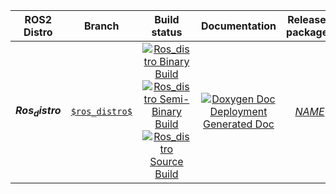 
ROS2 Distro | Branch | Build status | Documentation | Released packages
:---------: | :----: | :----------: | :-----------: | :---------------:
**$Ros_distro$** | [`$ros_distro$`](https://github.com/$NAMESPACE$/$NAME$/tree/$ros_distro$) | [![$Ros_distro$ Binary Build](https://github.com/$NAMESPACE$/$NAME$/actions/workflows/$ros_distro$-binary-build.yml/badge.svg?branch=$branch$)](https://github.com/$NAMESPACE$/$NAME$/actions/workflows/$ros_distro$-binary-build.yml?branch=$branch$) <br /> [![$Ros_distro$ Semi-Binary Build](https://github.com/$NAMESPACE$/$NAME$/actions/workflows/$ros_distro$-semi-binary-build.yml/badge.svg?branch=$branch$)](https://github.com/$NAMESPACE$/$NAME$/actions/workflows/$ros_distro$-semi-binary-build.yml?branch=$branch$) <br /> [![$Ros_distro$ Source Build](https://github.com/$NAMESPACE$/$NAME$/actions/workflows/$ros_distro$-source-build.yml/badge.svg?branch=$branch$)](https://github.com/$NAMESPACE$/$NAME$/actions/workflows/$ros_distro$-source-build.yml?branch=$branch$) | [![Doxygen Doc Deployment](https://github.com/$NAMESPACE$/$NAME$/actions/workflows/doxygen-deploy.yml/badge.svg)](https://github.com/$NAMESPACE$/$NAME$/actions/workflows/doxygen-deploy.yml) <br /> [Generated Doc](https://$NAMESPACE$.github.io/$NAME$_Documentation/$ros_distro$/html/index.html) | [$NAME$](https://index.ros.org/p/$NAME$/#$ros_distro$)
